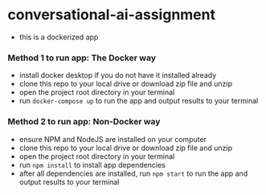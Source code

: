 # conversational-ai-assignment
 
- this is a dockerized app

### Method 1 to run app: The Docker way

- install docker desktop if you do not have it installed already
- clone this repo to your local drive or download zip file and unzip 
- open the project root directory in your terminal 
- run `docker-compose up` to run the app and output results to your terminal

### Method 2 to run app: Non-Docker way 

- ensure NPM and NodeJS are installed on your computer
- clone this repo to your local drive or download zip file and unzip 
- open the project root directory in your terminal 
- run `npm install` to install app dependencies 
- after all dependencies are installed, run `npm start` to run the app and output results to your terminal